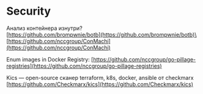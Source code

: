 # Security

Анализ контейнера изнутри? \
[https://github.com/brompwnie/botb](https://github.com/brompwnie/botb)\
[https://github.com/nccgroup/ConMachi](https://github.com/nccgroup/ConMachi)

Enum images in Docker Registry: [https://github.com/nccgroup/go-pillage-registries](https://github.com/nccgroup/go-pillage-registries)

Kics — open-source сканер terraform, k8s, docker, ansible от checkmarx [https://github.com/Checkmarx/kics](https://github.com/Checkmarx/kics)

